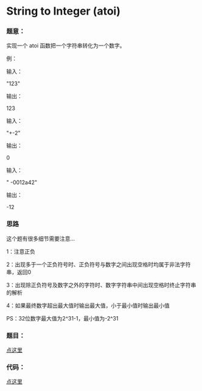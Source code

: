 #	String to Integer (atoi) 


### 题意：
实现一个 atoi 函数把一个字符串转化为一个数字。

例：

输入：

"123"

输出：

123

输入：

"+-2"

输出：

0

输入：

"   -0012a42"

输出：

-12

###	思路

这个题有很多细节需要注意...

1：注意正负

2：出现多于一个正负符号时、正负符号与数字之间出现空格时均属于非法字符串，返回0

3：出现除正负符号及数字之外的字符时、数字字符串中间出现空格时终止字符串的解析

4：如果最终数字超出最大值时输出最大值，小于最小值时输出最小值

PS：32位数字最大值为2^31-1，最小值为-2^31

### 题目：
<a href="https://leetcode.com/problems/string-to-integer-atoi/" target="_blank">点这里</a>

### 代码：
<a href="./string_to_integer_atoi.cpp">点这里</a>
